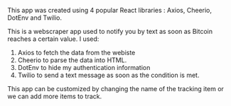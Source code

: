 This app was created using 4 popular React libraries : Axios, Cheerio, DotEnv and Twilio. 

This is a webscraper app used to notify you by text as soon as Bitcoin reaches a certain value. 
I used:
 1. Axios to fetch the data from the webiste
 2. Cheerio to parse the data into HTML.
 3. DotEnv to hide my authentication information
 4. Twilio to send a text message as soon as the condition is met. 


 This app can be customized by changing the name of the tracking item or we can add more items to track. 